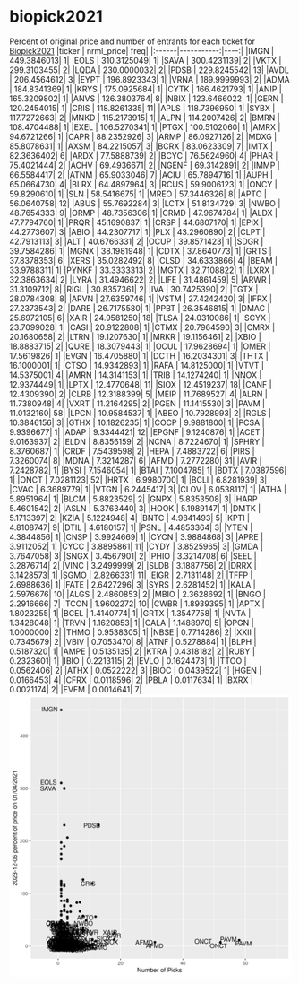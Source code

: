 # biopick2021
Percent of original price and number of entrants for each ticket for [Biopick2021](https://twitter.com/hashtag/Biopick2021)
|ticker |  nrml_price| freq|
|:------|-----------:|----:|
|IMGN   | 449.3846013|    1|
|EOLS   | 310.3125049|    1|
|SAVA   | 300.4231139|    2|
|VKTX   | 299.3103455|    2|
|LQDA   | 230.0000032|    2|
|PDSB   | 229.8245542|   13|
|AVDL   | 206.4564612|    3|
|EYPT   | 196.8923343|    1|
|VRNA   | 189.9999993|    2|
|ADMA   | 184.8341369|    1|
|KRYS   | 175.0925684|    1|
|CYTK   | 166.4621793|    1|
|ANIP   | 165.3209802|    1|
|ANVS   | 126.3803764|    8|
|NBIX   | 123.6466022|    1|
|GERN   | 120.2454015|    1|
|CRIS   | 118.8261335|   11|
|APLS   | 118.7396950|    1|
|SYBX   | 117.7272663|    2|
|MNKD   | 115.2173915|    1|
|ALPN   | 114.2007426|    2|
|BMRN   | 108.4704488|    1|
|EXEL   | 106.5270341|    1|
|PTGX   | 100.5102060|    1|
|AMRX   |  94.6721266|    1|
|CAPR   |  88.2352926|    3|
|ARMP   |  86.0927126|    2|
|MDXG   |  85.8078631|    1|
|AXSM   |  84.2215057|    3|
|BCRX   |  83.0623309|    7|
|IMTX   |  82.3636402|    6|
|ARDX   |  77.5888739|    2|
|BCYC   |  76.5624960|    4|
|PHAR   |  75.4021444|    2|
|ACHV   |  69.4936671|    2|
|NGENF  |  69.3142891|    2|
|IMMP   |  66.5584417|    2|
|ATNM   |  65.9033046|    7|
|ACIU   |  65.7894716|    1|
|AUPH   |  65.0664730|    4|
|BLRX   |  64.4897964|    3|
|RCUS   |  59.9006123|    1|
|ONCY   |  59.8290610|    1|
|SLN    |  58.5416675|    1|
|MREO   |  57.3446326|    8|
|APTO   |  56.0640758|   12|
|ABUS   |  55.7692284|    3|
|LCTX   |  51.8134729|    3|
|NWBO   |  48.7654333|    9|
|ORMP   |  48.7356306|    1|
|CRMD   |  47.9674784|    1|
|ALDX   |  47.7794760|    1|
|PRQR   |  45.1690837|    1|
|CRSP   |  44.6807170|    1|
|EPIX   |  44.2773607|    3|
|ABIO   |  44.2307717|    1|
|PLX    |  43.2960890|    2|
|CLPT   |  42.7913113|    3|
|ALT    |  40.6766331|    2|
|OCUP   |  39.8571423|    1|
|SDGR   |  39.7584286|    1|
|MGNX   |  38.1981948|    1|
|CDTX   |  37.8640773|    1|
|GRTS   |  37.8378353|    6|
|XERS   |  35.0282492|    8|
|CLSD   |  34.6333866|    4|
|BEAM   |  33.9788311|    1|
|PYNKF  |  33.3333313|    2|
|MGTX   |  32.7108822|    1|
|LXRX   |  32.3863634|    2|
|LYRA   |  31.4946622|    2|
|LIFE   |  31.4861459|    5|
|ARWR   |  31.3109712|    8|
|RIGL   |  30.8357361|    2|
|IVA    |  30.7425390|    2|
|TGTX   |  28.0784308|    8|
|ARVN   |  27.6359746|    1|
|VSTM   |  27.4242420|    3|
|IFRX   |  27.2373543|    2|
|DARE   |  26.7175580|    1|
|PPBT   |  26.3546815|    1|
|DMAC   |  25.6972105|    6|
|XAIR   |  24.9581250|   18|
|TLSA   |  24.0310086|    1|
|SCYX   |  23.7099028|    1|
|CASI   |  20.9122808|    1|
|CTMX   |  20.7964590|    3|
|CMRX   |  20.1680658|    2|
|LTRN   |  19.1207630|    1|
|MRKR   |  19.1156461|    2|
|XBIO   |  18.8883715|    2|
|QURE   |  18.3079443|    1|
|OCUL   |  17.9628694|    1|
|OMER   |  17.5619826|    1|
|EVGN   |  16.4705880|    1|
|DCTH   |  16.2034301|    3|
|THTX   |  16.1000001|    1|
|CTSO   |  14.9342893|    1|
|RAFA   |  14.8125000|    1|
|VTVT   |  14.5375001|    4|
|AMRN   |  14.3141153|    1|
|TRIB   |  14.1274240|    1|
|NNOX   |  12.9374449|    1|
|LPTX   |  12.4770648|   11|
|SIOX   |  12.4519237|   18|
|CANF   |  12.4309390|    2|
|CLRB   |  12.3188399|    5|
|MEIP   |  11.7689527|    4|
|ALRN   |  11.7380948|    4|
|VXRT   |  11.2164295|    2|
|PGEN   |  11.1415530|    3|
|PAVM   |  11.0132160|   58|
|LPCN   |  10.9584537|    1|
|ABEO   |  10.7928993|    2|
|RGLS   |  10.3846156|    3|
|GTHX   |  10.1826235|    1|
|COCP   |   9.9881800|    1|
|PCSA   |   9.9396677|    1|
|ADAP   |   9.3344421|   12|
|EPGNF  |   9.1240876|    1|
|ACET   |   9.0163937|    2|
|ELDN   |   8.8356159|    2|
|NCNA   |   8.7224670|    1|
|SPHRY  |   8.3760687|    1|
|CRDF   |   7.5439598|    2|
|HEPA   |   7.4883722|    6|
|PIRS   |   7.3260074|    8|
|MDNA   |   7.3214287|    6|
|AFMD   |   7.2772280|   31|
|AVIR   |   7.2428782|    1|
|BYSI   |   7.1546054|    1|
|BTAI   |   7.1004785|    1|
|BDTX   |   7.0387596|    1|
|ONCT   |   7.0281123|   52|
|HRTX   |   6.9980700|    1|
|BCLI   |   6.8281939|    3|
|CVAC   |   6.3689779|    1|
|VTGN   |   6.2445417|    3|
|CLOV   |   6.0538117|    1|
|ATHA   |   5.8951964|    1|
|BLCM   |   5.8823529|    2|
|GNPX   |   5.8353508|    3|
|HARP   |   5.4601542|    2|
|ASLN   |   5.3763440|    3|
|HOOK   |   5.1989147|    1|
|DMTK   |   5.1713397|    2|
|KZIA   |   5.1224948|    4|
|BNTC   |   4.9841493|    5|
|KPTI   |   4.8108747|    9|
|DTIL   |   4.6180157|    1|
|PSNL   |   4.4853364|    3|
|YTEN   |   4.3844856|    1|
|CNSP   |   3.9924669|    1|
|CYCN   |   3.9884868|    3|
|APRE   |   3.9112052|    1|
|CYCC   |   3.8895861|   11|
|CYDY   |   3.8525965|    3|
|GMDA   |   3.7647058|    3|
|SNGX   |   3.4567901|    2|
|PHIO   |   3.3214708|    6|
|SEEL   |   3.2876714|    2|
|VINC   |   3.2499999|    2|
|SLDB   |   3.1887756|    2|
|DRRX   |   3.1428573|    1|
|SGMO   |   2.8266331|   11|
|EIGR   |   2.7131148|    2|
|TFFP   |   2.6988636|    1|
|FATE   |   2.6427296|    3|
|SYRS   |   2.6281452|    1|
|KALA   |   2.5976676|   10|
|ALGS   |   2.4860853|    2|
|MBIO   |   2.3628692|    1|
|BNGO   |   2.2916666|    7|
|TCON   |   1.9602272|   10|
|CWBR   |   1.8939395|    1|
|APTX   |   1.8023255|    1|
|BCEL   |   1.4140774|    1|
|GRTX   |   1.3547758|    1|
|NVTA   |   1.3428048|    1|
|TRVN   |   1.1620853|    1|
|CALA   |   1.1488970|    5|
|OPGN   |   1.0000000|    2|
|THMO   |   0.9538305|    1|
|NBSE   |   0.7714286|    2|
|XXII   |   0.7345679|    2|
|VBIV   |   0.7053470|    8|
|ATNF   |   0.5278884|    1|
|BLPH   |   0.5187320|    1|
|AMPE   |   0.5135135|    2|
|KTRA   |   0.4318182|    2|
|RUBY   |   0.2323601|    1|
|IBIO   |   0.2213115|    2|
|EVLO   |   0.1624473|    1|
|TTOO   |   0.0562406|    2|
|ATHX   |   0.0522222|    3|
|BIOC   |   0.0439522|    1|
|HGEN   |   0.0166453|    4|
|CFRX   |   0.0118596|    2|
|PBLA   |   0.0117634|    1|
|BXRX   |   0.0021174|    2|
|EVFM   |   0.0014641|    7|
![retvspicks](biopicks.png?raw=true)
